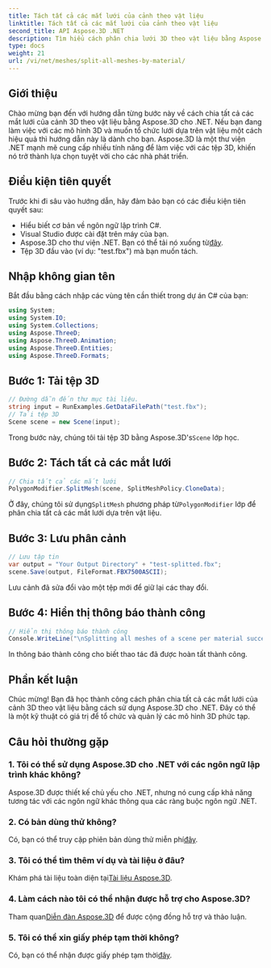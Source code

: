 ```yaml
---
title: Tách tất cả các mắt lưới của cảnh theo vật liệu
linktitle: Tách tất cả các mắt lưới của cảnh theo vật liệu
second_title: API Aspose.3D .NET
description: Tìm hiểu cách phân chia lưới 3D theo vật liệu bằng Aspose.3D cho .NET. Hãy làm theo hướng dẫn từng bước của chúng tôi để tổ chức và quản lý mô hình 3D hiệu quả.
type: docs
weight: 21
url: /vi/net/meshes/split-all-meshes-by-material/
---
```

## Giới thiệu
Chào mừng bạn đến với hướng dẫn từng bước này về cách chia tất cả các mắt lưới của cảnh 3D theo vật liệu bằng Aspose.3D cho .NET. Nếu bạn đang làm việc với các mô hình 3D và muốn tổ chức lưới dựa trên vật liệu một cách hiệu quả thì hướng dẫn này là dành cho bạn. Aspose.3D là một thư viện .NET mạnh mẽ cung cấp nhiều tính năng để làm việc với các tệp 3D, khiến nó trở thành lựa chọn tuyệt vời cho các nhà phát triển.
## Điều kiện tiên quyết
Trước khi đi sâu vào hướng dẫn, hãy đảm bảo bạn có các điều kiện tiên quyết sau:
- Hiểu biết cơ bản về ngôn ngữ lập trình C#.
- Visual Studio được cài đặt trên máy của bạn.
-  Aspose.3D cho thư viện .NET. Bạn có thể tải nó xuống từ[đây](https://releases.aspose.com/3d/net/).
- Tệp 3D đầu vào (ví dụ: "test.fbx") mà bạn muốn tách.
## Nhập không gian tên
Bắt đầu bằng cách nhập các vùng tên cần thiết trong dự án C# của bạn:
```csharp
using System;
using System.IO;
using System.Collections;
using Aspose.ThreeD;
using Aspose.ThreeD.Animation;
using Aspose.ThreeD.Entities;
using Aspose.ThreeD.Formats;
```
## Bước 1: Tải tệp 3D
```csharp
// Đường dẫn đến thư mục tài liệu.
string input = RunExamples.GetDataFilePath("test.fbx");
// Tải tệp 3D
Scene scene = new Scene(input);
```
 Trong bước này, chúng tôi tải tệp 3D bằng Aspose.3D's`Scene` lớp học.
## Bước 2: Tách tất cả các mắt lưới
```csharp
// Chia tất cả các mắt lưới
PolygonModifier.SplitMesh(scene, SplitMeshPolicy.CloneData);
```
 Ở đây, chúng tôi sử dụng`SplitMesh` phương pháp từ`PolygonModifier` lớp để phân chia tất cả các mắt lưới dựa trên vật liệu.
## Bước 3: Lưu phân cảnh
```csharp
// Lưu tập tin
var output = "Your Output Directory" + "test-splitted.fbx";
scene.Save(output, FileFormat.FBX7500ASCII);
```
Lưu cảnh đã sửa đổi vào một tệp mới để giữ lại các thay đổi.
## Bước 4: Hiển thị thông báo thành công
```csharp
// Hiển thị thông báo thành công
Console.WriteLine("\nSplitting all meshes of a scene per material successfully.\nFile saved at " + output);
```
In thông báo thành công cho biết thao tác đã được hoàn tất thành công.
## Phần kết luận
Chúc mừng! Bạn đã học thành công cách phân chia tất cả các mắt lưới của cảnh 3D theo vật liệu bằng cách sử dụng Aspose.3D cho .NET. Đây có thể là một kỹ thuật có giá trị để tổ chức và quản lý các mô hình 3D phức tạp.
## Câu hỏi thường gặp
### 1. Tôi có thể sử dụng Aspose.3D cho .NET với các ngôn ngữ lập trình khác không?
Aspose.3D được thiết kế chủ yếu cho .NET, nhưng nó cung cấp khả năng tương tác với các ngôn ngữ khác thông qua các ràng buộc ngôn ngữ .NET.
### 2. Có bản dùng thử không?
 Có, bạn có thể truy cập phiên bản dùng thử miễn phí[đây](https://releases.aspose.com/).
### 3. Tôi có thể tìm thêm ví dụ và tài liệu ở đâu?
 Khám phá tài liệu toàn diện tại[Tài liệu Aspose.3D](https://reference.aspose.com/3d/net/).
### 4. Làm cách nào tôi có thể nhận được hỗ trợ cho Aspose.3D?
 Tham quan[Diễn đàn Aspose.3D](https://forum.aspose.com/c/3d/18) để được cộng đồng hỗ trợ và thảo luận.
### 5. Tôi có thể xin giấy phép tạm thời không?
 Có, bạn có thể nhận được giấy phép tạm thời[đây](https://purchase.aspose.com/temporary-license/).